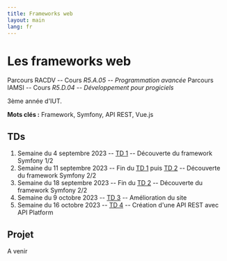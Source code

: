```yaml
---
title: Frameworks web
layout: main
lang: fr
---
```


# Les frameworks web

Parcours RACDV -- Cours *R5.A.05 -- Programmation avancée*
Parcours IAMSI -- Cours *R5.D.04 -- Développement pour progiciels*

3ème année d'IUT.

**Mots clés :** Framework, Symfony, API REST, Vue.js

## TDs

1. Semaine du 4 septembre 2023 -- [TD 1](tutorials/tutorial1) -- Découverte du framework Symfony 1/2
2. Semaine du 11 septembre 2023 -- Fin du [TD 1](tutorials/tutorial1) puis [TD 2](tutorials/tutorial2) -- Découverte du framework Symfony 2/2
3. Semaine du 18 septembre 2023 -- Fin du [TD 2](tutorials/tutorial2) -- Découverte du framework Symfony 2/2
4. Semaine du 9 octobre 2023 -- [TD 3](tutorials/tutorial3) -- Amélioration du site
5. Semaine du 16 octobre 2023 -- [TD 4](tutorials/tutorial4) -- Création d'une API REST avec API Platform

## Projet

A venir